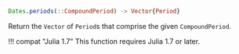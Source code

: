```julia
Dates.periods(::CompoundPeriod) -> Vector{Period}
```

Return the `Vector` of `Period`s that comprise the given `CompoundPeriod`.

!!! compat "Julia 1.7"
    This function requires Julia 1.7 or later.

